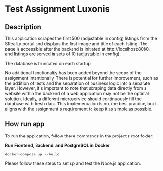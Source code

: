 # Test Assignment Luxonis

## Description

This application scrapes the first 500 (adjustable in config) listings from the SReality portal and displays the first image and title of each listing. The page is accessible after the backend is initiated at http://localhost:8080, and listings are served in sets of 10 (adjustable in config).

The database is truncated on each startup.

No additional functionality has been added beyond the scope of the assignment intentionally. There is potential for further improvement, such as the addition of tests and the separation of business logic into a separate layer. However, it's important to note that scraping data directly from a website within the backend of a web application may not be the optimal solution. Ideally, a different microservice should continuously fill the database with fresh data. This implementation is not the best practice, but it aligns with the assignment's requirement to keep it as simple as possible.



## How run app

To run the application, follow these commands in the project's root folder:

**Run Frontend, Backend, and PostgreSQL in Docker**

```
docker-compose up --build
```


Please follow these steps to set up and test the Node.js application.

